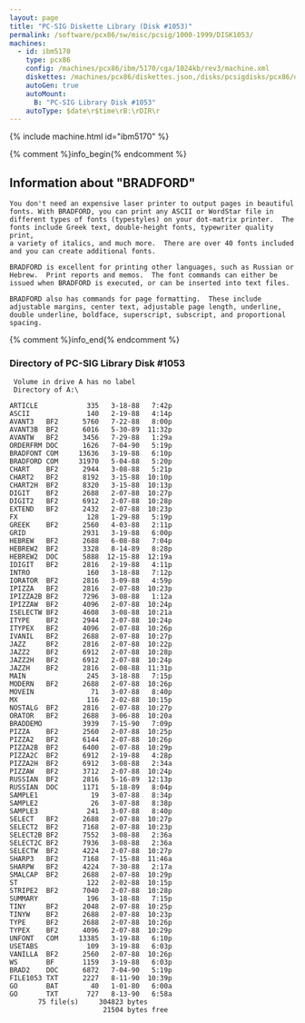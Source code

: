 ```yaml
---
layout: page
title: "PC-SIG Diskette Library (Disk #1053)"
permalink: /software/pcx86/sw/misc/pcsig/1000-1999/DISK1053/
machines:
  - id: ibm5170
    type: pcx86
    config: /machines/pcx86/ibm/5170/cga/1024kb/rev3/machine.xml
    diskettes: /machines/pcx86/diskettes.json,/disks/pcsigdisks/pcx86/diskettes.json
    autoGen: true
    autoMount:
      B: "PC-SIG Library Disk #1053"
    autoType: $date\r$time\rB:\rDIR\r
---
```


{% include machine.html id="ibm5170" %}

{% comment %}info_begin{% endcomment %}

## Information about "BRADFORD"

    You don't need an expensive laser printer to output pages in beautiful
    fonts. With BRADFORD, you can print any ASCII or WordStar file in
    different types of fonts (typestyles) on your dot-matrix printer.  The
    fonts include Greek text, double-height fonts, typewriter quality print,
    a variety of italics, and much more.  There are over 40 fonts included
    and you can create additional fonts.
    
    BRADFORD is excellent for printing other languages, such as Russian or
    Hebrew.  Print reports and memos.  The font commands can either be
    issued when BRADFORD is executed, or can be inserted into text files.
    
    BRADFORD also has commands for page formatting.  These include
    adjustable margins, center text, adjustable page length, underline,
    double underline, boldface, superscript, subscript, and proportional
    spacing.
{% comment %}info_end{% endcomment %}


### Directory of PC-SIG Library Disk #1053

     Volume in drive A has no label
     Directory of A:\

    ARTICLE            335   3-18-88   7:42p
    ASCII              140   2-19-88   4:14p
    AVANT3   BF2      5760   7-22-88   8:00p
    AVANT3B  BF2      6016   5-30-89  11:32p
    AVANTW   BF2      3456   7-29-88   1:29a
    ORDERFRM DOC      1626   7-04-90   5:19p
    BRADFONT COM     13636   3-19-88   6:10p
    BRADFORD COM     31970   5-04-88   5:20p
    CHART    BF2      2944   3-08-88   5:21p
    CHART2   BF2      8192   3-15-88  10:10p
    CHART2H  BF2      8320   3-15-88  10:13p
    DIGIT    BF2      2688   2-07-88  10:27p
    DIGIT2   BF2      6912   2-07-88  10:28p
    EXTEND   BF2      2432   2-07-88  10:23p
    FX                 128   1-29-88   5:19p
    GREEK    BF2      2560   4-03-88   2:11p
    GRID              2931   3-19-88   6:00p
    HEBREW   BF2      2688   6-08-88   7:04p
    HEBREW2  BF2      3328   8-14-89   8:28p
    HEBREW2  DOC      5888  12-15-88  12:19a
    IDIGIT   BF2      2816   2-19-88   4:11p
    INTRO              160   3-18-88   7:12p
    IORATOR  BF2      2816   3-09-88   4:59p
    IPIZZA   BF2      2816   2-07-88  10:23p
    IPIZZA2B BF2      7296   3-08-88   1:12a
    IPIZZAW  BF2      4096   2-07-88  10:24p
    ISELECTW BF2      4608   3-08-88  10:21a
    ITYPE    BF2      2944   2-07-88  10:24p
    ITYPEX   BF2      4096   2-07-88  10:26p
    IVANIL   BF2      2688   2-07-88  10:27p
    JAZZ     BF2      2816   2-07-88  10:22p
    JAZZ2    BF2      6912   2-07-88  10:28p
    JAZZ2H   BF2      6912   2-07-88  10:24p
    JAZZH    BF2      2816   2-08-88  11:31p
    MAIN               245   3-18-88   7:15p
    MODERN   BF2      2688   2-07-88  10:26p
    MOVEIN              71   3-07-88   8:40p
    MX                 116   2-02-88  10:15p
    NOSTALG  BF2      2816   2-07-88  10:27p
    ORATOR   BF2      2688   3-06-88  10:20a
    BRADDEMO          3939   7-15-90   7:09p
    PIZZA    BF2      2560   2-07-88  10:25p
    PIZZA2   BF2      6144   2-07-88  10:26p
    PIZZA2B  BF2      6400   2-07-88  10:29p
    PIZZA2C  BF2      6912   2-19-88   4:28p
    PIZZA2H  BF2      6912   3-08-88   2:34a
    PIZZAW   BF2      3712   2-07-88  10:24p
    RUSSIAN  BF2      2816   5-16-89  12:13p
    RUSSIAN  DOC      1171   5-18-89   8:04p
    SAMPLE1             19   3-07-88   8:34p
    SAMPLE2             26   3-07-88   8:38p
    SAMPLE3            241   3-07-88   8:40p
    SELECT   BF2      2688   2-07-88  10:27p
    SELECT2  BF2      7168   2-07-88  10:23p
    SELECT2B BF2      7552   3-08-88   2:36a
    SELECT2C BF2      7936   3-08-88   2:36a
    SELECTW  BF2      4224   2-07-88  10:27p
    SHARP3   BF2      7168   7-15-88  11:46a
    SHARPW   BF2      4224   7-30-88   2:17a
    SMALCAP  BF2      2688   2-07-88  10:29p
    ST                 122   2-02-88  10:15p
    STRIPE2  BF2      7040   2-07-88  10:28p
    SUMMARY            196   3-18-88   7:15p
    TINY     BF2      2048   2-07-88  10:25p
    TINYW    BF2      2688   2-07-88  10:23p
    TYPE     BF2      2688   2-07-88  10:26p
    TYPEX    BF2      4096   2-07-88  10:29p
    UNFONT   COM     13385   3-19-88   6:10p
    USETABS            109   3-19-88   6:03p
    VANILLA  BF2      2560   2-07-88  10:26p
    WS       BF       1159   3-19-88   6:03p
    BRAD2    DOC      6872   7-04-90   5:19p
    FILE1053 TXT      2227   8-11-90  10:39p
    GO       BAT        40   1-01-80   6:00a
    GO       TXT       727   8-13-90   6:58a
           75 file(s)     304823 bytes
                           21504 bytes free
